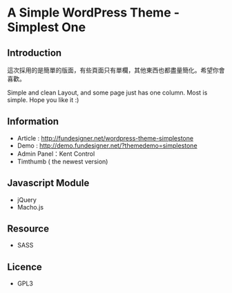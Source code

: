 # A Simple WordPress Theme - Simplest One
## Introduction
這次採用的是簡單的版面，有些頁面只有單欄，其他東西也都盡量簡化。希望你會喜歡。

Simple and clean Layout, and some page just has one column. Most is simple. Hope you like it :)

## Information
* Article : http://fundesigner.net/wordpress-theme-simplestone
* Demo : http://demo.fundesigner.net/?themedemo=simplestone
* Admin Panel：Kent Control
* Timthumb ( the newest version)

## Javascript Module
* jQuery
* Macho.js

## Resource
* SASS

## Licence
* GPL3